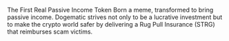 The First Real 
Passive Income Token
Born a meme, transformed to bring passive income. Dogematic strives not only to be a lucrative investment but to make the crypto world safer by delivering a Rug Pull Insurance (STRG) that reimburses scam victims.

<!---
dogematicgit/dogematicgit is a ✨ special ✨ repository because its `README.md` (this file) appears on your GitHub profile.
You can click the Preview link to take a look at your changes.
--->
